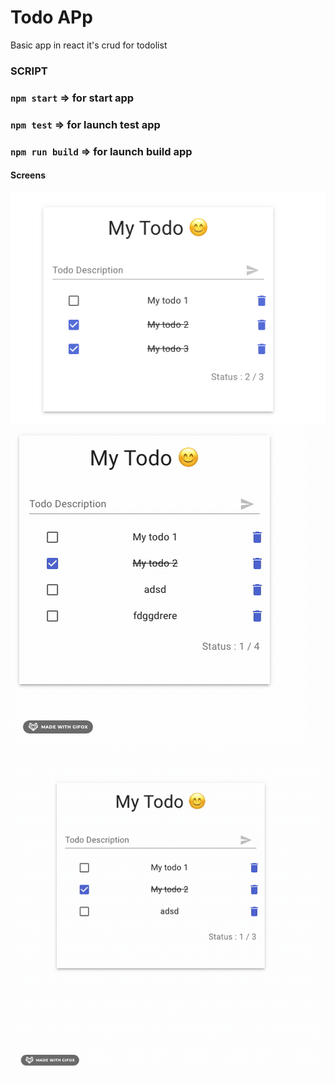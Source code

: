 # Todo APp

Basic app in react 
it's crud for todolist

### SCRIPT
### `npm start` => for start app
### `npm test` => for launch test app
### `npm run build` => for launch build app

#### Screens

![Home page](screens/img.png)
![Empty list ](./screens/img1.gif)
![CRUD ](./screens/img2.gif)


